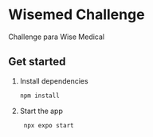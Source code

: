 # Wisemed Challenge

Challenge para Wise Medical

## Get started

1. Install dependencies

   ```bash
   npm install
   ```

2. Start the app

   ```bash
    npx expo start
   ```

